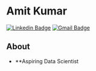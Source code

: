 # Amit Kumar 
[![Linkedin Badge](https://img.shields.io/badge/-@amit--l-blue?style=flat-square&logo=Linkedin&logoColor=white&link=https://www.linkedin.com/in/amit-l/)](https://www.linkedin.com/in/amit-l/) 
[![Gmail Badge](https://img.shields.io/badge/-alohan23@gmail.com-c14438?style=flat-square&logo=Gmail&logoColor=white&link=mailto:alohan23@gmail.com)](mailto:alohan23@gmail.com)

## About
- **Aspiring Data Scientist
